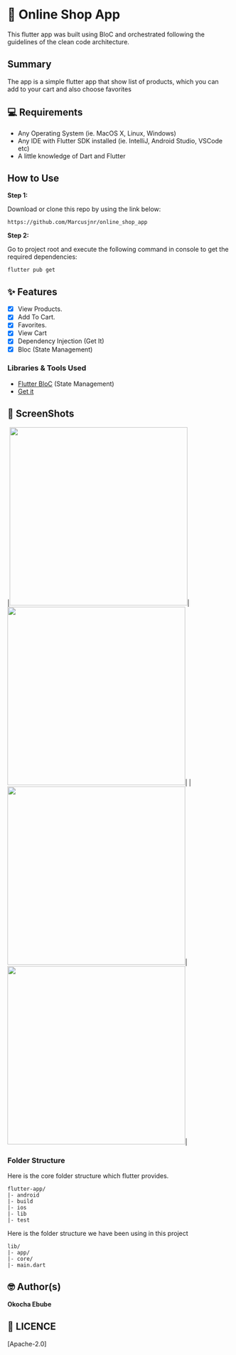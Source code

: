 # 🏡 Online Shop App

This flutter app was built using BloC and orchestrated following the guidelines of the clean code architecture.

## Summary

The app is a simple flutter app that show list of products, which you can add to your cart and also choose favorites

## 💻 Requirements
* Any Operating System (ie. MacOS X, Linux, Windows)
* Any IDE with Flutter SDK installed (ie. IntelliJ, Android Studio, VSCode etc)
* A little knowledge of Dart and Flutter

## How to Use

**Step 1:**

Download or clone this repo by using the link below:

```
https://github.com/Marcusjnr/online_shop_app
```

**Step 2:**

Go to project root and execute the following command in console to get the required dependencies:

```
flutter pub get 
```


## ✨ Features
- [x] View Products.
- [x] Add To Cart.
- [x] Favorites.
- [x] View Cart
- [X] Dependency Injection (Get It)
- [X] Bloc (State Management)

### Libraries & Tools Used
* [Flutter BloC](https://pub.dev/packages/flutter_bloc) (State Management)
* [Get it](https://pub.dev/packages/get_it)

## 📸 ScreenShots
|<img src="ss/1.png" width="400">|<img src="ss/2.png" width="400">|
|<img src="ss/3.png" width="400">|<img src="ss/4.png" width="400">|

### Folder Structure
Here is the core folder structure which flutter provides.

```
flutter-app/
|- android
|- build
|- ios
|- lib
|- test
```

Here is the folder structure we have been using in this project

```
lib/
|- app/
|- core/
|- main.dart
```


## 🤓 Author(s)
**Okocha Ebube**


## 🔖 LICENCE
[Apache-2.0]
